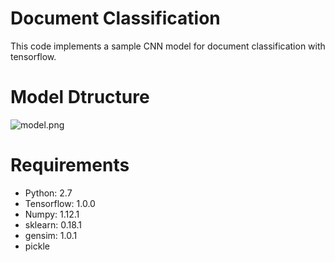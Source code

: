 # Document Classification
This code implements a sample CNN model for document classification with tensorflow.

# Model Dtructure
![model.png](http://github.com/MRliujiaxin/DocumentClassification/blob/master/model.png)

# Requirements
- Python: 2.7
- Tensorflow: 1.0.0
- Numpy: 1.12.1
- sklearn: 0.18.1
- gensim: 1.0.1
- pickle
